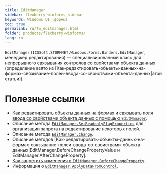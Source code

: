 ```yaml
---
title: EditManager
sidebar: flexberry-winforms_sidebar
keywords: Windows UI (формы)
toc: true
permalink: ru/fw_editmanager.html
folder: products/flexberry-winforms/
lang: ru
---
```


<!-- Данная статья ещё редактируется -->

`EditManager` (`ICSSoft.STORMNET.Windows.Forms.Binders.EditManager`, менеджер редактирования) — специализированный класс для непрерывного связывания контролов со свойствами объекта данных (определение взято из [Как-редактировать-объекты-данных-на-формах-связывание-полеи-ввода-со-своиствами-объекта-данных|этой статьи]).

# Полезные ссылки
* [Как редактировать объекты данных на формах и связывать поля ввода со свойствами объекта данных с помощью `EditManager`](fw_edit-data-objects-on-forms.html).
* Описание метода [`EditManager.SetReadonlyFlagProperties`](fw_editmanager-set-readonly-flag-properties.html) для организации запрета на редактирование некоторых полей.
* Описание метода [`EditManager.Change`](fw_editmanager-change.html).
* Описание методов [Как-редактировать-объекты-данных-на-формах-связывание-полеи-ввода-со-своиствами-объекта-данных|EditManager.BeforeChangePropertyValue и EditManager.AfterChangeProperty].
* [Как запретить изменения в `EditManager.BeforeChangeProperty`](fw_restrict-changes-in-before-change-property.html).
* Информация о [`EditManager.ApplyDataFromControl`](fw_focus-and-ctrl-s.html).